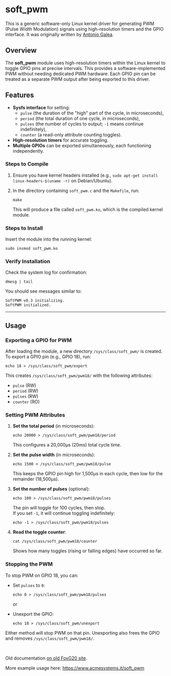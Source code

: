 # soft_pwm

This is a generic software-only Linux kernel driver for generating PWM (Pulse Width Modulation) signals using high-resolution timers and the GPIO interface. It was originally written by [Antonio Galea](https://github.com/antoniogalea).


## Overview
The **soft_pwm** module uses high-resolution timers within the Linux kernel to toggle GPIO pins at precise intervals. This provides a software-implemented PWM without needing dedicated PWM hardware. Each GPIO pin can be treated as a separate PWM output after being exported to this driver.

## Features
- **Sysfs interface** for setting:
  - `pulse` (the duration of the "high" part of the cycle, in microseconds),
  - `period` (the total duration of one cycle, in microseconds),
  - `pulses` (the number of cycles to output; `-1` means continue indefinitely),
  - `counter` (a read-only attribute counting toggles).
- **High-resolution timers** for accurate toggling.
- **Multiple GPIOs** can be exported simultaneously, each functioning independently.

### Steps to Compile
1. Ensure you have kernel headers installed (e.g., `sudo apt-get install linux-headers-$(uname -r)` on Debian/Ubuntu).
2. In the directory containing `soft_pwm.c` and the `Makefile`, run:
   
       make

   This will produce a file called `soft_pwm.ko`, which is the compiled kernel module.

### Steps to Install
Insert the module into the running kernel:

    sudo insmod soft_pwm.ko

### Verify Installation
Check the system log for confirmation:

    dmesg | tail

You should see messages similar to:

    SoftPWM v0.3 initializing.
    SoftPWM initialized.

---

## Usage

### Exporting a GPIO for PWM
After loading the module, a new directory `/sys/class/soft_pwm/` is created. To export a GPIO pin (e.g., GPIO 18), run:

    echo 18 > /sys/class/soft_pwm/export

This creates `/sys/class/soft_pwm/pwm18/` with the following attributes:
- `pulse`   (RW)
- `period`  (RW)
- `pulses`  (RW)
- `counter` (RO)

### Setting PWM Attributes
1. **Set the total period** (in microseconds):

       echo 20000 > /sys/class/soft_pwm/pwm18/period

   This configures a 20,000µs (20ms) total cycle time.

2. **Set the pulse width** (in microseconds):

       echo 1500 > /sys/class/soft_pwm/pwm18/pulse

   This keeps the GPIO pin high for 1,500µs in each cycle, then low for the remainder (18,500µs).

3. **Set the number of pulses** (optional):

       echo 100 > /sys/class/soft_pwm/pwm18/pulses

   The pin will toggle for 100 cycles, then stop.  
   If you set `-1`, it will continue toggling indefinitely:

       echo -1 > /sys/class/soft_pwm/pwm18/pulses

4. **Read the toggle counter**:

       cat /sys/class/soft_pwm/pwm18/counter

   Shows how many toggles (rising or falling edges) have occurred so far.

### Stopping the PWM
To stop PWM on GPIO 18, you can:
- Set `pulses` to `0`:

      echo 0 > /sys/class/soft_pwm/pwm18/pulses

  or
- Unexport the GPIO:

      echo 18 > /sys/class/soft_pwm/unexport

Either method will stop PWM on that pin. Unexporting also frees the GPIO and removes `/sys/class/soft_pwm/pwm18/`.

<br>

Old documentation [on old FoxG20 site](https://web.archive.org/web/20111222171059/http://foxg20old.acmesystems.it/doku.php?id=contributes:antoniogalea:soft_pwm).

More example usage here: https://www.acmesystems.it/soft_pwm